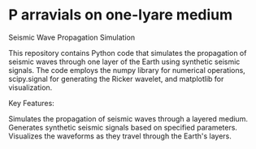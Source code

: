 # P arravials on one-lyare medium
Seismic Wave Propagation Simulation


This repository contains Python code that simulates the propagation of seismic waves through one layer of the Earth using synthetic seismic signals. The code employs the numpy library for numerical operations, scipy.signal for generating the Ricker wavelet, and matplotlib for visualization.

Key Features:

Simulates the propagation of seismic waves through a layered medium.
Generates synthetic seismic signals based on specified parameters.
Visualizes the waveforms as they travel through the Earth's layers.
